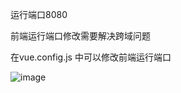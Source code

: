 运行端口8080

前端运行端口修改需要解决跨域问题

在vue.config.js 中可以修改前端运行端口

![image](https://github.com/user-attachments/assets/45cc92b3-7c62-4ea1-a725-0a14260431fe)

